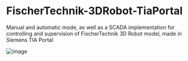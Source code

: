 # FischerTechnik-3DRobot-TiaPortal

Manual and automatic mode, as well as a SCADA implementation for controlling and supervision of FischerTechnik 3D Robot model, made in Siemens TIA Portal

![image](https://user-images.githubusercontent.com/60981086/148243745-680a55e2-6cb6-468a-a419-cfbd1e83b253.png)
